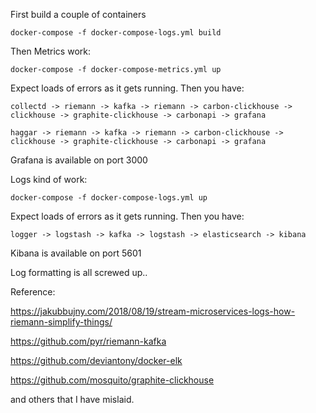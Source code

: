 First build a couple of containers
```
docker-compose -f docker-compose-logs.yml build
```

Then Metrics work:

```
docker-compose -f docker-compose-metrics.yml up
```
Expect loads of errors as it gets running.
Then you have:
```
collectd -> riemann -> kafka -> riemann -> carbon-clickhouse -> clickhouse -> graphite-clickhouse -> carbonapi -> grafana
```
```
haggar -> riemann -> kafka -> riemann -> carbon-clickhouse -> clickhouse -> graphite-clickhouse -> carbonapi -> grafana
```
Grafana is available on port 3000

Logs kind of work:

```
docker-compose -f docker-compose-logs.yml up
```
Expect loads of errors as it gets running.
Then you have:
```
logger -> logstash -> kafka -> logstash -> elasticsearch -> kibana
```
Kibana is available on port 5601

Log formatting is all screwed up..

Reference:

https://jakubbujny.com/2018/08/19/stream-microservices-logs-how-riemann-simplify-things/

https://github.com/pyr/riemann-kafka

https://github.com/deviantony/docker-elk

https://github.com/mosquito/graphite-clickhouse

and others that I have mislaid.
